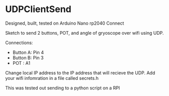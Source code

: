 # UDPClientSend
Designed, built, tested on Arduino Nano rp2040 Connect 

Sketch to send 2 buttons, POT, and angle of gryoscope over wifi using UDP.

Connections: 
 - Button A: Pin 4
 - Button B: Pin 3
 - POT : A1

 Change local IP address to the IP address that will recieve the UDP. Add your wifi infomration in a file called secrets.h
 
 This was tested out sending to a python script on a RPI
